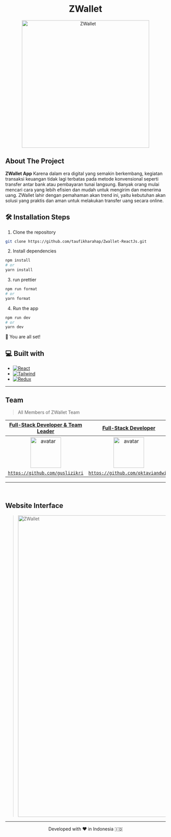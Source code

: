 <h1 align="center">
  ZWallet
</h1>

<p align="center"><img src="./src/assets/img/ZWallet-app.png" width="400px" alt="ZWallet" /></p>


## About The Project

 <p>
 <strong>ZWallet App</strong> Karena dalam era digital yang semakin berkembang, kegiatan transaksi keuangan tidak lagi terbatas pada metode konvensional seperti transfer antar bank atau pembayaran tunai langsung. 
 Banyak orang mulai mencari cara yang lebih efisien dan mudah untuk mengirim dan menerima uang.
 ZWallet lahir dengan pemahaman akan trend ini, yaitu kebutuhan akan solusi yang praktis dan aman untuk melakukan transfer uang secara online. 
 
 </p>

## 🛠️ Installation Steps

1. Clone the repository

```bash
git clone https://github.com/taufikharahap/Zwallet-ReactJs.git
```

2. Install dependencies

```bash
npm install
# or
yarn install
```

3. run prettier

```bash
npm run format
# or
yarn format
```

4. Run the app

```bash
npm run dev
# or
yarn dev
```

🌟 You are all set!

## 💻 Built with

- [![React][React.js]][React-url]
- [![Tailwind][Tailwind-CSS]][Tailwind-url]
- [![Redux][Redux]][Redux-url]

<hr>

## Team

> All Members of ZWallet Team

|                                 <a href="#" target="_blank">**Full-Stack Developer & Team Leader**</a>                                 |                                         <a href="#" target="_blank">**Full-Stack Developer**</a>                                         |                                       <a href="#" target="_blank">**Full-Stack Developer**</a>                                        |                                         <a href="#" target="_blank">**Full-Stack Developer**</a>                                          |
| :------------------------------------------------------------------------------------------------------------------------------------: | :--------------------------------------------------------------------------------------------------------------------------------------: | :-----------------------------------------------------------------------------------------------------------------------------------: | :---------------------------------------------------------------------------------------------------------------------------------------: |
| [<img src="https://avatars.githubusercontent.com/u/154682211?v=4" alt="avatar" width="96" height="96">](https://github.com/guslizikri) | [<img src="https://avatars.githubusercontent.com/u/139100874?v=4" alt="avatar" width="96" height="96">](https://github.com/oktaviandwip) | [<img src ="https://avatars.githubusercontent.com/u/67546196?v=4" alt="avatar" width="96" height="96">](https://github.com/Roisfaozi) | [<img src="https://avatars.githubusercontent.com/u/63093816?v=4" alt="avatar" width="96" height="96">)](https://github.com/taufikharahap) |
|                      <a href="https://github.com/guslizikri" target="_blank">`https://github.com/guslizikri`</a>                       |                     <a href="https://github.com/oktaviandwip" target="_blank">`https://github.com/oktaviandwip`</a>                      |                       <a href="https://github.com/Roisfaozi" target="_blank">`https://github.com/Roisfaozi`</a>                       |                     <a href="https://github.com/taufikharahap" target="_blank">`https://github.com/taufikharahap`</a>                     |

---

<br/>

## Website Interface

> <img src="./src/assets/img/ZWallet-app-home.png" width="946px" alt="ZWallet" />

<hr>
<p align="center">
Developed with ❤️ in Indonesia 	🇮🇩
</p>

<!-- MARKDOWN LINKS & IMAGES -->
<!-- https://www.markdownguide.org/basic-syntax/#reference-style-links -->

[React.js]: https://img.shields.io/badge/React-20232A?style=for-the-badge&logo=react&logoColor=61DAFB
[React-url]: https://reactjs.org/
[Tailwind-CSS]: https://img.shields.io/badge/tailwindcss-%2338B2AC.svg?style=for-the-badge&logo=tailwind-css&logoColor=white
[Tailwind-url]: https://tailwindcss.com/
[Redux]: https://img.shields.io/badge/redux-%23593d88.svg?style=for-the-badge&logo=redux&logoColor=white
[Redux-url]: https://redux.js.org/
